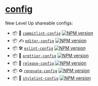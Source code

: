 # [config](https://github.com/newlevelup/config)

New Level Up shareable configs:

- :package: :speech_balloon: [`commitlint-config`](packages/commitlint-config) [![NPM version](https://img.shields.io/npm/v/@newlevelup/commitlint-config.svg)](https://www.npmjs.com/package/@newlevelup/commitlint-config)
- :package: :writing_hand: [`editor-config`](packages/editor-config) [![NPM version](https://img.shields.io/npm/v/@newlevelup/editor-config.svg)](https://www.npmjs.com/package/@newlevelup/editor-config)
- :package: :hammer_and_wrench: [`eslint-config`](packages/eslint-config) [![NPM version](https://img.shields.io/npm/v/@newlevelup/eslint-config.svg)](https://www.npmjs.com/package/@newlevelup/eslint-config)
- :package: :nail_care: [`prettier-config`](packages/prettier-config) [![NPM version](https://img.shields.io/npm/v/@newlevelup/prettier-config.svg)](https://www.npmjs.com/package/@newlevelup/prettier-config)
- :package: :rocket: [`release-config`](packages/release-config) [![NPM version](https://img.shields.io/npm/v/@newlevelup/release-config.svg)](https://www.npmjs.com/package/@newlevelup/release-config)
- :package: :recycle: [`renovate-config`](packages/renovate-config) [![NPM version](https://img.shields.io/npm/v/@newlevelup/renovate-config.svg)](https://www.npmjs.com/package/@newlevelup/renovate-config)
- :package: :necktie: [`stylelint-config`](packages/stylelint-config) [![NPM version](https://img.shields.io/npm/v/@newlevelup/stylelint-config.svg)](https://www.npmjs.com/package/@newlevelup/stylelint-config)
